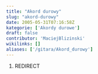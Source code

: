 ```yaml
---
title: "Akord durowy"
slug: "akord-durowy"
date: 2005-05-31T07:16:58Z
kategorie: ['Akordy durowe']
draft: false
contributor: 'MaciejBlizinski'
wikilinks: []
aliases: ['/gitara/Akord_durowy']
---
```

1.  REDIRECT 
